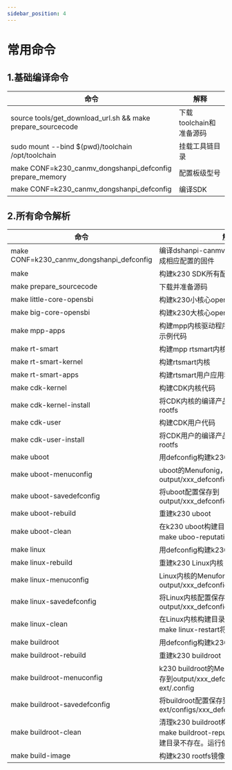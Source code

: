 ```yaml
---
sidebar_position: 4
---
```


# 常用命令

## 1.基础编译命令

| 命令                                                        | 解释                    |
| ----------------------------------------------------------- | ----------------------- |
| source tools/get_download_url.sh && make prepare_sourcecode | 下载toolchain和准备源码 |
| sudo mount --bind $(pwd)/toolchain /opt/toolchain           | 挂载工具链目录          |
| make CONF=k230_canmv_dongshanpi_defconfig prepare_memory    | 配置板级型号            |
| make CONF=k230_canmv_dongshanpi_defconfig                   | 编译SDK                 |



## 2.所有命令解析

| 命令                                      | 解释                                                         |
| ----------------------------------------- | ------------------------------------------------------------ |
| make CONF=k230_canmv_dongshanpi_defconfig | 编译dshanpi-canmv开发板配置，会编译生成相应配置的固件        |
| make                                      | 构建k230 SDK所有配置项                                       |
| make prepare_sourcecode                   | 下载并准备源码                                               |
| make little-core-opensbi                  | 构建k230小核心opensbi                                        |
| make big-core-opensbi                     | 构建k230大核心opensbi                                        |
| make mpp-apps                             | 构建mpp内核驱动程序用户api lib和k230的示例代码               |
| make rt-smart                             | 构建mpp rtsmart内核、userapps和opensbi                       |
| make rt-smart-kernel                      | 构建rtsmart内核                                              |
| make rt-smart-apps                        | 构建rtsmart用户应用程序                                      |
| make cdk-kernel                           | 构建CDK内核代码                                              |
| make cdk-kernel-install                   | 将CDK内核的编译产品安装到rt-smart和rootfs                    |
| make cdk-user                             | 构建CDK用户代码                                              |
| make cdk-user-install                     | 将CDK用户的编译产品安装到rt-smart和rootfs                    |
| make uboot                                | 用defconfig构建k230 uboot代码                                |
| make uboot-menuconfig                     | uboot的Menufonig，选择保存将保存到 output/xxx_defconfig/little/uboot/.config |
| make uboot-savedefconfig                  | 将uboot配置保存到output/xxx_defconfig/little/uboot/defconfig |
| make uboot-rebuild                        | 重建k230 uboot                                               |
| make uboot-clean                          | 在k230 uboot构建目录中执行clean，运行make uboo-reputation将构建所有源代码 |
| make linux                                | 用defconfig构建k230 Linux代码                                |
| make linux-rebuild                        | 重建k230 Linux内核                                           |
| make linux-menuconfig                     | Linux内核的Menufonig，选择保存将保存到output/xxx_defconfig/little/linux/.config |
| make linux-savedefconfig                  | 将Linux内核配置保存到output/xxx_defconfig/little/linux/defconfig |
| make linux-clean                          | 在Linux内核构建目录中进行clean，运行make linux-restart将构建所有源代码 |
| make buildroot                            | 用defconfig构建k230 buildroot                                |
| make buildroot-rebuild                    | 重建k230 buildroot                                           |
| make buildroot-menuconfig                 | k230 buildroot的Menufonig，选择保存将保存到output/xxx_defconfig/little/buildroot-ext/.config |
| make buildroot-savedefconfig              | 将buildroot配置保存到src/little/buildroot-ext/configs/xxx_defconfig |
| make buildroot-clean                      | 清理k230 buildroot构建目录，清理后，运行make buildroot-reputation将失败，因为构建目录不存在。运行使buildroot来构建; |
| make build-image                          | 构建k230 rootfs镜像                                          |





